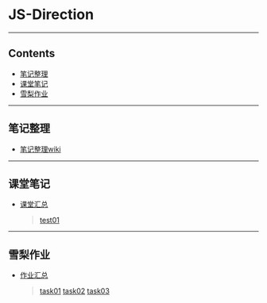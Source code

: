 # JS-Direction
---
## Contents
* [笔记整理](#笔记整理)
* [课堂笔记](#课堂笔记)
* [雪梨作业](#雪梨作业)
---
## 笔记整理
* [笔记整理wiki](https://github.com/gaoyushu/Direction-1/wiki)
---
## 课堂笔记
* [课堂汇总](/课堂汇总)  
  > [test01](/课堂汇总/test01)
---
## 雪梨作业
* [作业汇总](/作业汇总)  
  > [task01](http://gaoyushu.github.io/Direction-1/雪梨作业/task01/task01.html)
  > [task02](http://gaoyushu.github.io/Direction-1/雪梨作业/task02/task02.html)
  > [task03](http://gaoyushu.github.io/Direction-1/雪梨作业/task03/task03.html)
